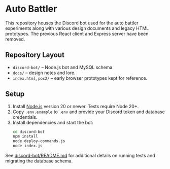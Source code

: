 # Auto Battler

This repository houses the Discord bot used for the auto battler experiments along with various design documents and legacy HTML prototypes. The previous React client and Express server have been removed.

## Repository Layout

- `discord-bot/` – Node.js bot and MySQL schema.
- `docs/` – design notes and lore.
- `index.html`, `poc2/` – early browser prototypes kept for reference.

## Setup

1. Install [Node.js](https://nodejs.org/) version 20 or newer. Tests require Node 20+.
2. Copy `.env.example` to `.env` and provide your Discord token and database credentials.
3. Install dependencies and start the bot:
   ```bash
   cd discord-bot
   npm install
   node deploy-commands.js
   node index.js
   ```

See [discord-bot/README.md](discord-bot/README.md) for additional details on running tests and migrating the database schema.
